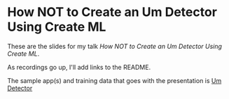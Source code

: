 # How NOT to Create an Um Detector Using Create ML

These are the slides for my talk _How NOT to Create an Um Detector Using Create ML_.

As recordings go up, I'll add links to the README.

The sample app(s) and training data that goes with the presentation is [Um Detector](https://dagshub.com/yonomitt/Um-Detector)
